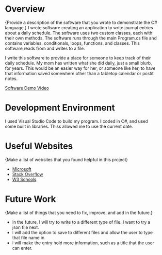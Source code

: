 # Overview

{Provide a description of the software that you wrote to demonstrate the C# language.}
I wrote software creating an application to write journal entries about a daily schedule. The software uses two custom classes, each with their own methods. The software runs through the main Program.cs file and contains variables, conditionals, loops, functions, and classes. This software reads from and writes to a file.

I write this software to provide a place for someone to keep track of their daily schedule. My mom has written what she did daily, just a small blurb, for years. This would be an easier way for her, or someone like her, to have that information saved somewhere other than a tabletop calendar or postit notes.


[Software Demo Video](https://youtu.be/VEh74li5ruY)

# Development Environment

I used Visual Studio Code to build my program. I coded in C#, and used some built in libraries. Thiss allowed me to use the current date.

# Useful Websites

{Make a list of websites that you found helpful in this project}

- [Microsoft](https://learn.microsoft.com/en-us/dotnet/standard/io/how-to-write-text-to-a-file)
- [Stack Overflow](https://stackoverflow.com/questions/41421472/how-to-include-multiple-classes-in-one-project-with-one-namespace-how-to-use-th)
- [W3 Schools](https://www.w3schools.com/cs/cs_constructors.php)


# Future Work

{Make a list of things that you need to fix, improve, and add in the future.}

- In the future, I will try to write to a different type of file. I want to try a json file next.
- I will add the option to save to different files and allow the user to type that file name in.
- I will make the entry hold more information, such as a title that the user can enter.